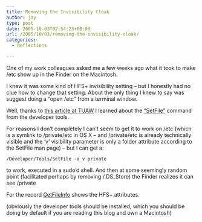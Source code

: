 ```yaml
---
title: Removing the Invisibility Cloak
author: jay
type: post
date: 2005-10-03T02:54:23+00:00
url: /2005/10/03/removing-the-invisibility-cloak/
categories:
  - Reflections

---
```

One of my work colleagues asked me a few weeks ago what it took to make /etc show up in the Finder on the Macintosh.

I knew it was some kind of HFS+ invisibility setting &#8211; but I honestly had no clue how to change that setting. About the only thing I knew to say was suggest doing a “open /etc” from a terminal window.

Well, thanks to [this article at TUAW][1] I learned about the [“SetFile”][2] command from the developer tools.

For reasons I don’t completely I can’t seem to get it to work on /etc (which is a symlink to /private/etc in OS X &#8211; and /private/etc is already technically visible and the ‘v’ visibility parameter is only a folder attribute according to the SetFile man page) &#8211; but I can get a:

<div class="highlighter-rouge">
  <pre class="highlight"><code>/Developer/Tools/SetFile -a v private</code></pre>
</div>

to work, executed in a sudo’d shell. And then at some seemingly random point (facilitated perhaps by removing /.DS_Store) the Finder realizes it can see /private

For the record [GetFileInfo][3] shows the HFS+ attributes.

(obviously the developer tools should be installed, which you should be doing by default if you are reading this blog and own a Macintosh)

 [1]: http://www.tuaw.com/2005/10/01/terminal-tips-uninvisible-the-invisible-files-on-your-ipod/
 [2]: http://developer.apple.com/documentation/Darwin/Reference/ManPages/man1/SetFile.1.html
 [3]: http://developer.apple.com/documentation/Darwin/Reference/ManPages/man1/GetFileInfo.1.html
